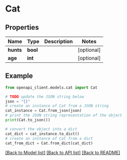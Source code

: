 # Cat


## Properties

Name | Type | Description | Notes
------------ | ------------- | ------------- | -------------
**hunts** | **bool** |  | [optional] 
**age** | **int** |  | [optional] 

## Example

```python
from openapi_client.models.cat import Cat

# TODO update the JSON string below
json = "{}"
# create an instance of Cat from a JSON string
cat_instance = Cat.from_json(json)
# print the JSON string representation of the object
print(Cat.to_json())

# convert the object into a dict
cat_dict = cat_instance.to_dict()
# create an instance of Cat from a dict
cat_from_dict = Cat.from_dict(cat_dict)
```
[[Back to Model list]](../README.md#documentation-for-models) [[Back to API list]](../README.md#documentation-for-api-endpoints) [[Back to README]](../README.md)



